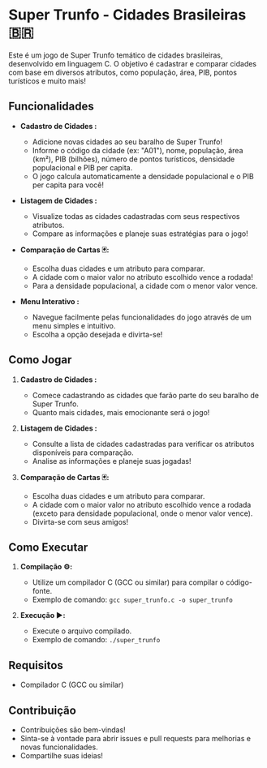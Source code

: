# Super Trunfo - Cidades Brasileiras 🇧🇷️

Este é um jogo de Super Trunfo temático de cidades brasileiras, desenvolvido em linguagem C. O objetivo é cadastrar e comparar cidades com base em diversos atributos, como população, área, PIB, pontos turísticos e muito mais!

## Funcionalidades 

* **Cadastro de Cidades :**
    * Adicione novas cidades ao seu baralho de Super Trunfo!
    * Informe o código da cidade (ex: "A01"), nome, população, área (km²), PIB (bilhões), número de pontos turísticos, densidade populacional e PIB per capita.
    * O jogo calcula automaticamente a densidade populacional e o PIB per capita para você!
      
* **Listagem de Cidades :**
    * Visualize todas as cidades cadastradas com seus respectivos atributos.
    * Compare as informações e planeje suas estratégias para o jogo!
      
* **Comparação de Cartas 🃏:**
    * Escolha duas cidades e um atributo para comparar.
    * A cidade com o maior valor no atributo escolhido vence a rodada!
    * Para a densidade populacional, a cidade com o menor valor vence.
      
* **Menu Interativo ️:**
    * Navegue facilmente pelas funcionalidades do jogo através de um menu simples e intuitivo.
    * Escolha a opção desejada e divirta-se!

## Como Jogar 

1.  **Cadastro de Cidades :**
    * Comece cadastrando as cidades que farão parte do seu baralho de Super Trunfo.
    * Quanto mais cidades, mais emocionante será o jogo!
      
2.  **Listagem de Cidades :**
    * Consulte a lista de cidades cadastradas para verificar os atributos disponíveis para comparação.
    * Analise as informações e planeje suas jogadas!
      
3.  **Comparação de Cartas 🃏:**
    * Escolha duas cidades e um atributo para comparar.
    * A cidade com o maior valor no atributo escolhido vence a rodada (exceto para densidade populacional, onde o menor valor vence).
    * Divirta-se com seus amigos!

## Como Executar 

1.  **Compilação ⚙️:**
    * Utilize um compilador C (GCC ou similar) para compilar o código-fonte.
    * Exemplo de comando: `gcc super_trunfo.c -o super_trunfo`
      
2.  **Execução ▶️:**
    * Execute o arquivo compilado.
    * Exemplo de comando: `./super_trunfo`

## Requisitos 

* Compilador C (GCC ou similar)

## Contribuição 

* Contribuições são bem-vindas!
* Sinta-se à vontade para abrir issues e pull requests para melhorias e novas funcionalidades.
* Compartilhe suas ideias!
